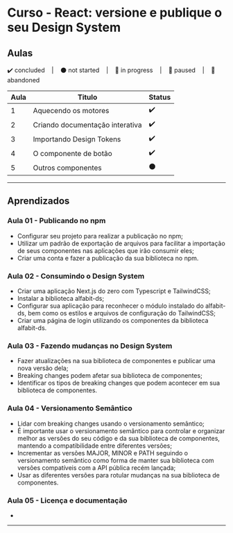 # Curso - React: versione e publique o seu Design System

## Aulas
<p>
  ✔️ concluded &nbsp;&nbsp;&nbsp;|&nbsp;&nbsp;&nbsp;
  ⚫ not started &nbsp;&nbsp;&nbsp;|&nbsp;&nbsp;&nbsp;
  🔵 in progress &nbsp;&nbsp;&nbsp;|&nbsp;&nbsp;&nbsp;
  🔶 paused &nbsp;&nbsp;&nbsp;|&nbsp;&nbsp;&nbsp;
  🔴 abandoned 
</p>

| Aula | Titulo | Status |
| --- | --- | --- |
| 1 | Aquecendo os motores | ✔️ |
| 2 | Criando documentação interativa | ✔️ |
| 3 | Importando Design Tokens | ✔️ |
| 4 | O componente de botão | ✔️ |
| 5 | Outros componentes | ⚫ |

---

## Aprendizados

### Aula 01 - Publicando no npm
<ul>
  <li>Configurar seu projeto para realizar a publicação no npm;</li>
  <li>Utilizar um padrão de exportação de arquivos para facilitar a importação de seus componentes nas aplicações que irão consumir eles;</li>
  <li>Criar uma conta e fazer a publicação da sua biblioteca no npm.</li>
</ul>

### Aula 02 - Consumindo o Design System
<ul>
  <li>Criar uma aplicação Next.js do zero com Typescript e TailwindCSS;</li>
  <li>Instalar a biblioteca alfabit-ds;</li>
  <li>Configurar sua aplicação para reconhecer o módulo instalado do alfabit-ds, bem como os estilos e arquivos de configuração do TailwindCSS;</li>
  <li>Criar uma página de login utilizando os componentes da biblioteca alfabit-ds.</li>
</ul>

### Aula 03 - Fazendo mudanças no Design System
<ul>
  <li>Fazer atualizações na sua biblioteca de componentes e publicar uma nova versão dela;</li>
  <li>Breaking changes podem afetar sua biblioteca de componentes;</li>
  <li>Identificar os tipos de breaking changes que podem acontecer em sua biblioteca de componentes.</li>
</ul>

### Aula 04 - Versionamento Semântico
<ul>
  <li>Lidar com breaking changes usando o versionamento semântico;</li>
  <li>É importante usar o versionamento semântico para controlar e organizar melhor as versões do seu código e da sua biblioteca de componentes, mantendo a compatibilidade entre diferentes versões;</li>
  <li>Incrementar as versões MAJOR, MINOR e PATH seguindo o versionamento semântico como forma de manter sua biblioteca com versões compatíveis com a API pública recém lançada;</li>
  <li>Usar as diferentes versões para rotular mudanças na sua biblioteca de componentes.</li>
</ul>

### Aula 05 - Licença e documentação
<ul>
  <li></li>
</ul>

---

<!-- ## 🎯 Projeto desenvolvido
Este é o screenshot do projeto que foi desenvolvido durante o curso:

<p align="center">
  <img alt="Miniatura da imagem do projeto"src="../../.github/thumbs/preview.jpg">
</p> -->